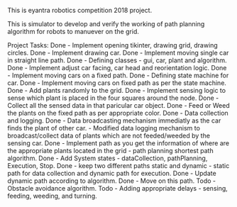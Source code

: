 This is eyantra robotics competition 2018 project.

This is simulator to develop and verify the working of path planning algorithm for robots to manuever on the grid.

Project Tasks:
Done - Implement opening tikinter, drawing grid, drawing circles.
Done - Implement drawing car.
Done - Implement moving single car in straight line path.
Done - Defining classes - gui, car, plant and algorithm.
Done - Implement adjust car facing, car head and reorientation logic.
Done - Implement moving cars on a fixed path.
Done - Defining state machine for car.
Done - Implement moving cars on fixed path as per the state machine.
Done - Add plants randomly to the grid.
Done - Implement sensing logic to sense which plant is placed in the four squares around the node.
Done - Collect all the sensed data in that paricular car object.
Done - Feed or Weed the plants on the fixed path as per appropriate color.
Done - Data collection and logging.
Done - Data broadcasting mechanism immediatly as the car finds the plant of other car.
       - Modified data logging mechanism to broadcast/collect data of plants which are not feeded/weeded by the sensing car.
Done - Implement path as you get the information of where are the appropriate plants located in the grid - path planning shortest path algorithm.
       Done - Add System states - dataCollection, pathPlanning, Execution, Stop. 
       Done - keep two different paths static and dynamic - static path for data collection and dynamic path for execution.
       Done - Update dynamic path according to algorithm.
       Done - Move on this path.
Todo - Obstacle avoidance algorithm.
Todo - Adding appropriate delays - sensing, feeding, weeding, and turning.
